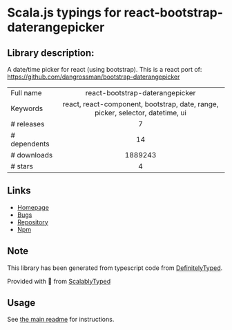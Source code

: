 
# Scala.js typings for react-bootstrap-daterangepicker


## Library description:
A date/time picker for react (using bootstrap). This is a react port of: https://github.com/dangrossman/bootstrap-daterangepicker

|                    |                 |
| ------------------ | :-------------: |
| Full name          | react-bootstrap-daterangepicker |
| Keywords           | react, react-component, bootstrap, date, range, picker, selector, datetime, ui |
| # releases         | 7 |
| # dependents       | 14 |
| # downloads        | 1889243 |
| # stars            | 4 |

## Links
- [Homepage](https://github.com/skratchdot/react-bootstrap-daterangepicker/)
- [Bugs](https://github.com/skratchdot/react-bootstrap-daterangepicker/issues)
- [Repository](https://github.com/skratchdot/react-bootstrap-daterangepicker)
- [Npm](https://www.npmjs.com/package/react-bootstrap-daterangepicker)
    


## Note
This library has been generated from typescript code from [DefinitelyTyped](https://definitelytyped.org).

Provided with :purple_heart: from [ScalablyTyped](https://github.com/oyvindberg/ScalablyTyped)

## Usage
See [the main readme](../../readme.md) for instructions.


